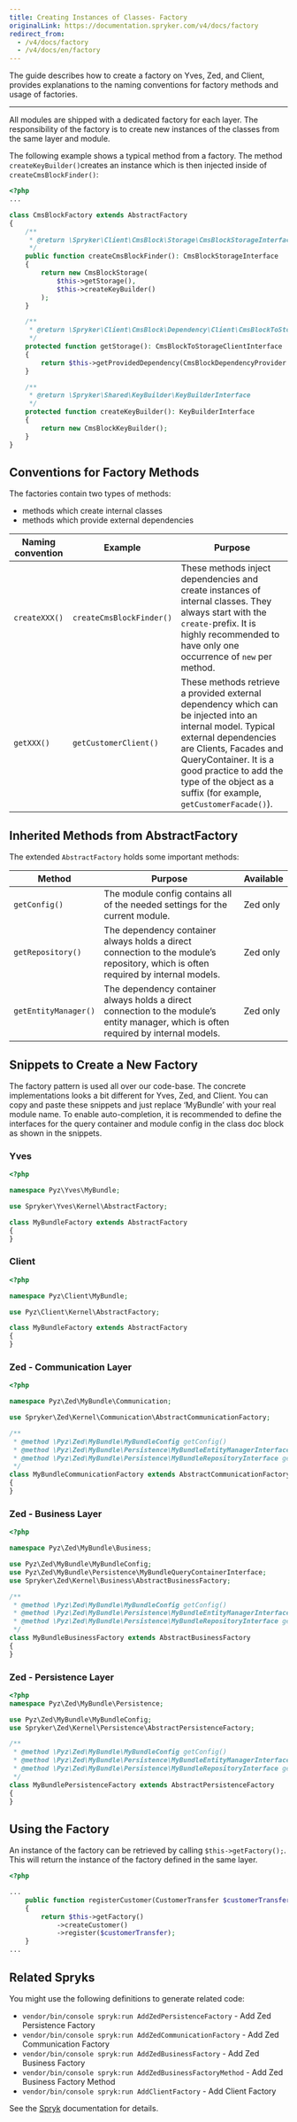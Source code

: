 ```yaml
---
title: Creating Instances of Classes- Factory
originalLink: https://documentation.spryker.com/v4/docs/factory
redirect_from:
  - /v4/docs/factory
  - /v4/docs/en/factory
---
```


The guide describes how to create a factory on Yves, Zed, and Client, provides explanations to the naming conventions for factory methods and usage of factories.
***
All modules are shipped with a dedicated factory for each layer. The responsibility of the factory is to create new instances of the classes from the same layer and module.

The following example shows a typical method from a factory. The method `createKeyBuilder()`creates an instance which is then injected inside of `createCmsBlockFinder()`:

```php
<?php
...

class CmsBlockFactory extends AbstractFactory
{
    /**
     * @return \Spryker\Client\CmsBlock\Storage\CmsBlockStorageInterface
     */
    public function createCmsBlockFinder(): CmsBlockStorageInterface
    {
        return new CmsBlockStorage(
            $this->getStorage(),
            $this->createKeyBuilder()
        );
    }

    /**
     * @return \Spryker\Client\CmsBlock\Dependency\Client\CmsBlockToStorageClientInterface
     */
    protected function getStorage(): CmsBlockToStorageClientInterface
    {
        return $this->getProvidedDependency(CmsBlockDependencyProvider::KV_STORAGE);
    }

    /**
     * @return \Spryker\Shared\KeyBuilder\KeyBuilderInterface
     */
    protected function createKeyBuilder(): KeyBuilderInterface
    {
        return new CmsBlockKeyBuilder();
    }
}
```

## Conventions for Factory Methods
The factories contain two types of methods:

* methods which create internal classes
* methods which provide external dependencies

| Naming convention | Example                | Purpose                                                      |
| ----------------- | ---------------------- | ------------------------------------------------------------ |
| `createXXX()`       | `createCmsBlockFinder()` | These methods inject dependencies and create instances of internal classes. They always start with the `create-`prefix. It is highly recommended to have only one occurrence of `new` per method. |
| `getXXX()`          | `getCustomerClient()`    | These methods retrieve a provided external dependency which can be injected into an internal model. Typical external dependencies are Clients, Facades and QueryContainer. It is a good practice to add the type of the object as a suffix (for example, `getCustomerFacade()`). |

## Inherited Methods from AbstractFactory
The extended `AbstractFactory` holds some important methods:

| Method              | Purpose                                                      | Available |
| ------------------- | ------------------------------------------------------------ | --------- |
| `getConfig()`         | The module config contains all of the needed settings for the current module. | Zed only  |
| `getRepository()` | The dependency container always holds a direct connection to the module’s repository, which is often required by internal models. | Zed only  |
| `getEntityManager()`| The dependency container always holds a direct connection to the module’s entity manager, which is often required by internal models.| Zed only  |

## Snippets to Create a New Factory
The factory pattern is used all over our code-base. The concrete implementations looks a bit different for Yves, Zed, and Client. You can copy and paste these snippets and just replace ‘MyBundle’ with your real module name. To enable auto-completion, it is recommended to define the interfaces for the query container and module config in the class doc block as shown in the snippets.

### Yves

```php
<?php

namespace Pyz\Yves\MyBundle;

use Spryker\Yves\Kernel\AbstractFactory;

class MyBundleFactory extends AbstractFactory
{
}
```

### Client
```php
<?php

namespace Pyz\Client\MyBundle;

use Pyz\Client\Kernel\AbstractFactory;

class MyBundleFactory extends AbstractFactory
{
}
```

### Zed - Communication Layer
```php
<?php

namespace Pyz\Zed\MyBundle\Communication;

use Spryker\Zed\Kernel\Communication\AbstractCommunicationFactory;

/**
 * @method \Pyz\Zed\MyBundle\MyBundleConfig getConfig()
 * @method \Pyz\Zed\MyBundle\Persistence\MyBundleEntityManagerInterface getEntityManager()
 * @method \Pyz\Zed\MyBundle\Persistence\MyBundleRepositoryInterface getRepository()
 */
class MyBundleCommunicationFactory extends AbstractCommunicationFactory
{
}
```

### Zed - Business Layer
```php
<?php

namespace Pyz\Zed\MyBundle\Business;

use Pyz\Zed\MyBundle\MyBundleConfig;
use Pyz\Zed\MyBundle\Persistence\MyBundleQueryContainerInterface;
use Spryker\Zed\Kernel\Business\AbstractBusinessFactory;

/**
 * @method \Pyz\Zed\MyBundle\MyBundleConfig getConfig()
 * @method \Pyz\Zed\MyBundle\Persistence\MyBundleEntityManagerInterface getEntityManager()
 * @method \Pyz\Zed\MyBundle\Persistence\MyBundleRepositoryInterface getRepository()
 */
class MyBundleBusinessFactory extends AbstractBusinessFactory
{
}
```

### Zed - Persistence Layer
```php
<?php
namespace Pyz\Zed\MyBundle\Persistence;

use Pyz\Zed\MyBundle\MyBundleConfig;
use Spryker\Zed\Kernel\Persistence\AbstractPersistenceFactory;

/**
 * @method \Pyz\Zed\MyBundle\MyBundleConfig getConfig()
 * @method \Pyz\Zed\MyBundle\Persistence\MyBundleEntityManagerInterface getEntityManager()
 * @method \Pyz\Zed\MyBundle\Persistence\MyBundleRepositoryInterface getRepository()
 */
class MyBundlePersistenceFactory extends AbstractPersistenceFactory
{
}
```

## Using the Factory
An instance of the factory can be retrieved by calling `$this->getFactory();`. This will return the instance of the factory defined in the same layer.

```php
<?php

...
    public function registerCustomer(CustomerTransfer $customerTransfer)
    {
        return $this->getFactory()
            ->createCustomer()
            ->register($customerTransfer);
    }
...
```

## Related Spryks
You might use the following definitions to generate related code:

* `vendor/bin/console spryk:run AddZedPersistenceFactory` - Add Zed Persistence Factory
* `vendor/bin/console spryk:run AddZedCommunicationFactory` - Add Zed Communication Factory
* `vendor/bin/console spryk:run AddZedBusinessFactory` - Add Zed Business Factory     
* `vendor/bin/console spryk:run AddZedBusinessFactoryMethod` - Add Zed Business Factory Method 
* `vendor/bin/console spryk:run AddClientFactory` - Add Client Factory

See the [Spryk](https://documentation.spryker.com/v4/docs/development_tools/spryk-201903) documentation for details.

